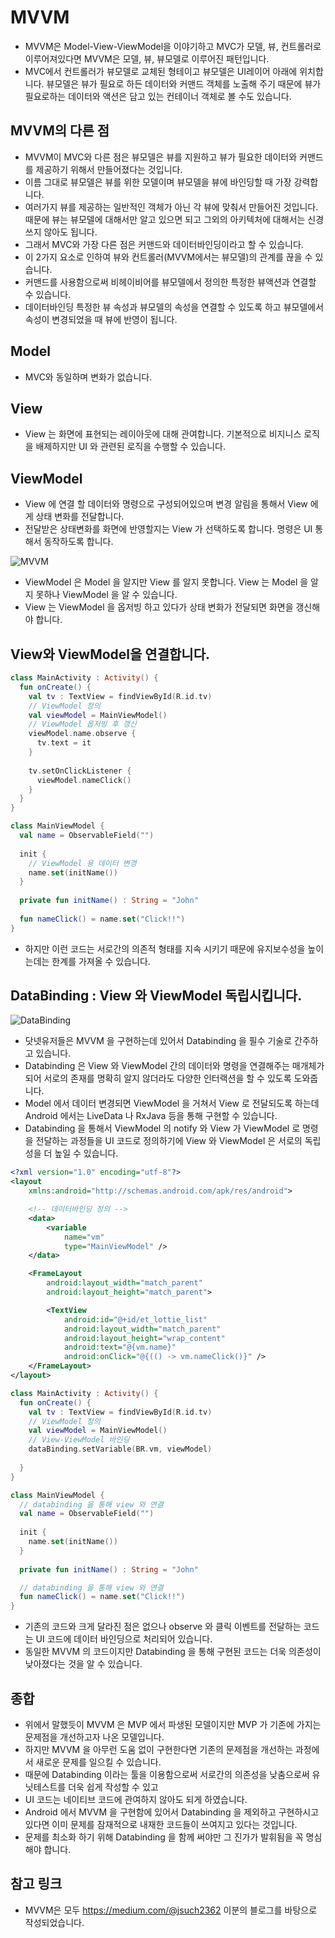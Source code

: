 # MVVM
* MVVM은 Model-View-ViewModel을 이야기하고 MVC가 모델, 뷰, 컨트롤러로 이루어져있다면 MVVM은 모델, 뷰, 뷰모델로 이루어진 패턴입니다. 
* MVC에서 컨트롤러가 뷰모델로 교체된 형테이고 뷰모델은 UI레이어 아래에 위치합니다. 뷰모델은 뷰가 필요로 하든 데이터와 커맨드 객체를 노출해 주기 때문에 뷰가 필요로하는 데이터와 액션은 담고 있는 컨테이너 객체로 볼 수도 있습니다.

## MVVM의 다른 점
* MVVM이 MVC와 다른 점은 뷰모델은 뷰를 지원하고 뷰가 필요한 데이터와 커맨드를 제공하기 위해서 만들어졌다는 것입니다. 
* 이름 그대로 뷰모델은 뷰를 위한 모델이며 뷰모델을 뷰에 바인딩할 때 가장 강력합니다. 
* 여러가지 뷰를 제공하는 일반적인 객체가 아닌 각 뷰에 맞춰서 만들어진 것입니다. 때문에 뷰는 뷰모델에 대해서만 알고 있으면 되고 그외의 아키텍처에 대해서는 신경쓰지 않아도 됩니다. 
* 그래서 MVC와 가장 다른 점은 커맨드와 데이터바인딩이라고 할 수 있습니다. 
* 이 2가지 요소로 인하여 뷰와 컨트롤러(MVVM에서는 뷰모델)의 관계를 끊을 수 있습니다. 
* 커맨드를 사용함으로써 비헤이비어를 뷰모델에서 정의한 특정한 뷰액션과 연결할 수 있습니다. 
* 데이터바인딩 특정한 뷰 속성과 뷰모델의 속성을 연결할 수 있도록 하고 뷰모델에서 속성이 변경되었을 때 뷰에 반영이 됩니다.

## Model
* MVC와 동일하며 변화가 없습니다.

## View
* View 는 화면에 표현되는 레이아웃에 대해 관여합니다. 기본적으로 비지니스 로직을 배제하지만 UI 와 관련된 로직을 수행할 수 있습니다.


## ViewModel
* View 에 연결 할 데이터와 명령으로 구성되어있으며 변경 알림을 통해서 View 에게 상태 변화를 전달합니다. 
* 전달받은 상태변화를 화면에 반영할지는 View 가 선택하도록 합니다. 명령은 UI 통해서 동작하도록 합니다.

![MVVM](https://cdn-images-1.medium.com/max/1600/0*Zr6NnNram5jtbhD7.png)
*  ViewModel 은 Model 을 알지만 View 를 알지 못합니다. View 는 Model 을 알지 못하나 ViewModel 을 알 수 있습니다. 
* View 는 ViewModel 을 옵저빙 하고 있다가 상태 변화가 전달되면 화면을 갱신해야 합니다.

## View와 ViewModel을 연결합니다.
~~~kotlin
class MainActivity : Activity() {
  fun onCreate() {
    val tv : TextView = findViewById(R.id.tv)
    // ViewModel 정의
    val viewModel = MainViewModel()
    // ViewModel 옵저빙 후 갱신
    viewModel.name.observe {
      tv.text = it
    }
    
    tv.setOnClickListener {
      viewModel.nameClick()
    }
  }
}

class MainViewModel {
  val name = ObservableField("")
  
  init {
    // ViewModel 용 데이터 변경
    name.set(initName())
  }
  
  private fun initName() : String = "John"
  
  fun nameClick() = name.set("Click!!")
}
~~~
* 하지만 이런 코드는 서로간의 의존적 형태를 지속 시키기 때문에 유지보수성을 높이는데는 한계를 가져올 수 있습니다.

## DataBinding : View 와 ViewModel 독립시킵니다.

![DataBinding](https://cdn-images-1.medium.com/max/1600/1*HpBpwd9E6IyWmlO0jth0Mg.png)

* 닷넷유저들은 MVVM 을 구현하는데 있어서 Databinding 을 필수 기술로 간주하고 있습니다. 
* Databinding 은 View 와 ViewModel 간의 데이터와 명령을 연결해주는 매개체가 되어 서로의 존재를 명확히 알지 않더라도 다양한 인터랙션을 할 수 있도록 도와줍니다.
* Model 에서 데이터 변경되면 ViewModel 을 거쳐서 View 로 전달되도록 하는데 Android 에서는 LiveData 나 RxJava 등을 통해 구현할 수 있습니다.
* Databinding 을 통해서 ViewModel 의 notify 와 View 가 ViewModel 로 명령을 전달하는 과정들을 UI 코드로 정의하기에 View 와 ViewModel 은 서로의 독립성을 더 높일 수 있습니다.

~~~xml
<?xml version="1.0" encoding="utf-8"?>
<layout
    xmlns:android="http://schemas.android.com/apk/res/android">

    <!-- 데이터바인딩 정의 -->
    <data>
        <variable
            name="vm"
            type="MainViewModel" />
    </data>

    <FrameLayout
        android:layout_width="match_parent"
        android:layout_height="match_parent">

        <TextView
            android:id="@+id/et_lottie_list"
            android:layout_width="match_parent"
            android:layout_height="wrap_content" 
            android:text="@{vm.name}"
            android:onClick="@{(() -> vm.nameClick()}" />
    </FrameLayout>
</layout>
~~~
~~~kotlin
class MainActivity : Activity() {
  fun onCreate() {
    val tv : TextView = findViewById(R.id.tv)
    // ViewModel 정의
    val viewModel = MainViewModel()
    // View-ViewModel 바인딩
    dataBinding.setVariable(BR.vm, viewModel)
    
  }
}

class MainViewModel {
  // databinding 을 통해 view 와 연결
  val name = ObservableField("")
  
  init {
    name.set(initName())
  }
  
  private fun initName() : String = "John"

  // databinding 을 통해 view 와 연결  
  fun nameClick() = name.set("Click!!")
}
~~~
* 기존의 코드와 크게 달라진 점은 없으나 observe 와 클릭 이벤트를 전달하는 코드는 UI 코드에 데이터 바인딩으로 처리되어 있습니다.
* 동일한 MVVM 의 코드이지만 Databinding 을 통해 구현된 코드는 더욱 의존성이 낮아졌다는 것을 알 수 있습니다.
## 종합
* 위에서 말했듯이 MVVM 은 MVP 에서 파생된 모델이지만 MVP 가 기존에 가지는 문제점을 개선하고자 나온 모델입니다. 
* 하지만 MVVM 을 아무런 도움 없이 구현한다면 기존의 문제점을 개선하는 과정에서 새로운 문제를 일으킬 수 있습니다. 
* 때문에 Databinding 이라는 툴을 이용함으로써 서로간의 의존성을 낮춤으로써 유닛테스트를 더욱 쉽게 작성할 수 있고 
* UI 코드는 네이티브 코드에 관여하지 않아도 되게 하였습니다.
* Android 에서 MVVM 을 구현함에 있어서 Databinding 을 제외하고 구현하시고 있다면 이미 문제를 잠재적으로 내재한 코드들이 쓰여지고 있다는 것입니다. 
* 문제를 최소화 하기 위해 Databinding 을 함께 써야만 그 진가가 발휘됨을 꼭 명심해야 합니다.

## 참고 링크
* MVVM은 모두 https://medium.com/@jsuch2362 이분의 블로그를 바탕으로 작성되었습니다.
